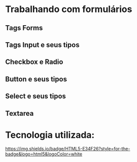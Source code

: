 # Trabalhando com formulários 

## Tags Forms
## Tags Input e seus tipos
## Checkbox e Radio
## Button e seus tipos
## Select e seus tipos
## Textarea

# Tecnologia utilizada:

https://img.shields.io/badge/HTML5-E34F26?style=for-the-badge&logo=html5&logoColor=white
